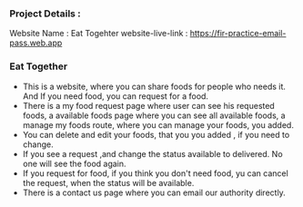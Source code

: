 ### Project Details : 
Website Name : Eat Togehter
website-live-link : https://fir-practice-email-pass.web.app

### Eat Together
 - This is a website, where you can share foods for people who needs it. And If you need food, you can request for a food.
 - There is a my food request page where user can see his requested foods, a available foods page where you can see all available foods, a manage my foods route, where you can manage your foods, you added.
  - You can delete and edit your foods, that you you added , if you need to change.
  - If you see a request ,and change the status available to delivered. No one will see the food again.
  - If you request for food, if you think you don't need food, yu can cancel the request, when the status will be available.
  - There is a contact us page where you can email our authority directly.

  
  

  


